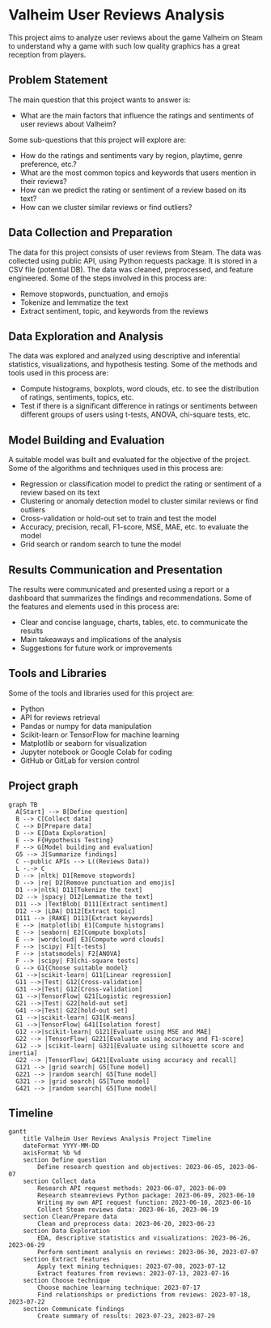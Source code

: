 
# Valheim User Reviews Analysis

This project aims to analyze user reviews about the game Valheim on Steam to understand why a game with such low quality graphics has a great reception from players.

## Problem Statement

The main question that this project wants to answer is:

- What are the main factors that influence the ratings and sentiments of user reviews about Valheim?

Some sub-questions that this project will explore are:

- How do the ratings and sentiments vary by region, playtime, genre preference, etc.?
- What are the most common topics and keywords that users mention in their reviews?
- How can we predict the rating or sentiment of a review based on its text?
- How can we cluster similar reviews or find outliers?

## Data Collection and Preparation

The data for this project consists of user reviews from Steam. The data was collected using public API, using Python requests package. It is stored in a CSV file (potential DB). The data was cleaned, preprocessed, and feature engineered. Some of the steps involved in this process are:

- Remove stopwords, punctuation, and emojis
- Tokenize and lemmatize the text
- Extract sentiment, topic, and keywords from the reviews

## Data Exploration and Analysis

The data was explored and analyzed using descriptive and inferential statistics, visualizations, and hypothesis testing. Some of the methods and tools used in this process are:

- Compute histograms, boxplots, word clouds, etc. to see the distribution of ratings, sentiments, topics, etc.
- Test if there is a significant difference in ratings or sentiments between different groups of users using t-tests, ANOVA, chi-square tests, etc.

## Model Building and Evaluation

A suitable model was built and evaluated for the objective of the project. Some of the algorithms and techniques used in this process are:

- Regression or classification model to predict the rating or sentiment of a review based on its text
- Clustering or anomaly detection model to cluster similar reviews or find outliers
- Cross-validation or hold-out set to train and test the model
- Accuracy, precision, recall, F1-score, MSE, MAE, etc. to evaluate the model
- Grid search or random search to tune the model

## Results Communication and Presentation

The results were communicated and presented using a report or a dashboard that summarizes the findings and recommendations. Some of the features and elements used in this process are:

- Clear and concise language, charts, tables, etc. to communicate the results
- Main takeaways and implications of the analysis
- Suggestions for future work or improvements

## Tools and Libraries

Some of the tools and libraries used for this project are:

- Python
- API for reviews retrieval
- Pandas or numpy for data manipulation
- Scikit-learn or TensorFlow for machine learning
- Matplotlib or seaborn for visualization
- Jupyter notebook or Google Colab for coding
- GitHub or GitLab for version control

## Project graph
```mermaid
graph TB
  A[Start] --> B[Define question]
  B --> C[Collect data]
  C --> D[Prepare data]
  D --> E[Data Exploration]
  E --> F{Hypothesis Testing}
  F --> G[Model building and evaluation]
  G5 --> J[Summarize findings]
  C --public APIs --> L((Reviews Data))
  L -.-> C
  D --> |nltk| D1[Remove stopwords]
  D --> |re| D2[Remove punctuation and emojis]  
  D1 -->|nltk| D11[Tokenize the text]
  D2 --> |spacy| D12[Lemmatize the text]
  D11 --> |TextBlob| D111[Extract sentiment]
  D12 --> |LDA| D112[Extract topic]
  D111 --> |RAKE| D113[Extract keywords]
  E --> |matplotlib| E1[Compute histograms]
  E --> |seaborn| E2[Compute boxplots]
  E --> |wordcloud| E3[Compute word clouds]
  F --> |scipy| F1[t-tests]
  F --> |statsmodels| F2[ANOVA]
  F --> |scipy| F3[chi-square tests]
  G --> G1{Choose suitable model}
  G1 -->|scikit-learn| G11[Linear regression] 
  G11 -->|Test| G12[Cross-validation] 
  G31 -->|Test| G12[Cross-validation] 
  G1 -->|TensorFlow| G21[Logistic regression]
  G21 -->|Test| G22[hold-out set]
  G41 -->|Test| G22[hold-out set] 
  G1 -->|scikit-learn| G31[K-means]
  G1 -->|TensorFlow| G41[Isolation forest]
  G12 -->|scikit-learn| G121[Evaluate using MSE and MAE]
  G22 --> |TensorFlow| G221[Evaluate using accuracy and F1-score]
  G12 --> |scikit-learn| G321[Evaluate using silhouette score and inertia]
  G22 --> |TensorFlow| G421[Evaluate using accuracy and recall]
  G121 --> |grid search| G5[Tune model]
  G221 --> |random search| G5[Tune model]
  G321 --> |grid search| G5[Tune model]
  G421 --> |random search| G5[Tune model]
```
## Timeline
```mermaid
gantt
    title Valheim User Reviews Analysis Project Timeline
    dateFormat YYYY-MM-DD
    axisFormat %b %d
    section Define question
        Define research question and objectives: 2023-06-05, 2023-06-07
    section Collect data
        Research API request methods: 2023-06-07, 2023-06-09
        Research steamreviews Python package: 2023-06-09, 2023-06-10
        Writing my own API request function: 2023-06-10, 2023-06-16
        Collect Steam reviews data: 2023-06-16, 2023-06-19
    section Clean/Prepare data
        Clean and preprocess data: 2023-06-20, 2023-06-23
    section Data Exploration
        EDA, descriptive statistics and visualizations: 2023-06-26, 2023-06-29
        Perform sentiment analysis on reviews: 2023-06-30, 2023-07-07
    section Extract features
        Apply text mining techniques: 2023-07-08, 2023-07-12
        Extract features from reviews: 2023-07-13, 2023-07-16
    section Choose technique
        Choose machine learning technique: 2023-07-17
        Find relationships or predictions from reviews: 2023-07-18, 2023-07-22
    section Communicate findings
        Create summary of results: 2023-07-23, 2023-07-29
```
